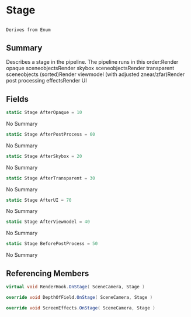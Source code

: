 # Stage

## 
```c#
Derives from Enum
```

## Summary

Describes a stage in the pipeline. The pipeline runs in this order:Render opaque sceneobjectsRender skybox sceneobjectsRender transparent sceneobjects (sorted)Render viewmodel (with adjusted znear/zfar)Render post processing effectsRender UI
## Fields

```c#
static Stage AfterOpaque = 10
```
No Summary
```c#
static Stage AfterPostProcess = 60
```
No Summary
```c#
static Stage AfterSkybox = 20
```
No Summary
```c#
static Stage AfterTransparent = 30
```
No Summary
```c#
static Stage AfterUI = 70
```
No Summary
```c#
static Stage AfterViewmodel = 40
```
No Summary
```c#
static Stage BeforePostProcess = 50
```
No Summary
## Referencing Members

```c#
virtual void RenderHook.OnStage( SceneCamera, Stage ) 
```
```c#
override void DepthOfField.OnStage( SceneCamera, Stage ) 
```
```c#
override void ScreenEffects.OnStage( SceneCamera, Stage ) 
```
